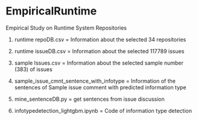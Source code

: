# EmpiricalRuntime
Empirical Study on Runtime System Repositories

1. runtime repoDB.csv = Information about the selected 34 repositories  

2. runtime issueDB.csv = Information about the selected 117789 issues 

3. sample Issues.csv = Information about the selected sample number (383) of issues 

4. sample_issue_cmnt_sentence_with_infotype = Information of the sentences of Sample issue comment with predicted information type

5. mine_sentenceDB.py = get sentences from issue discussion

6. infotypedetection_lightgbm.ipynb = Code of information type detection
